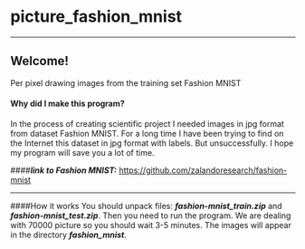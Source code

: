 # picture_fashion_mnist
---
## Welcome!
Per pixel drawing images from the training set Fashion MNIST
#### Why did I make this program?
In the process of creating scientific project I needed images in jpg format from dataset Fashion MNIST. For a long time I have been trying to find on the Internet this dataset in jpg format with labels. But unsuccessfully. I hope my program will save you a lot of time.

####___link to Fashion MNIST:___ 
https://github.com/zalandoresearch/fashion-mnist

---
####How it works
You should unpack files: ___fashion-mnist_train.zip___ and ___fashion-mnist_test.zip___. Then you need to run the program. We are dealing with 70000 picture so you should wait 3-5 minutes. The images will appear in the directory ___fashion_mnist___.